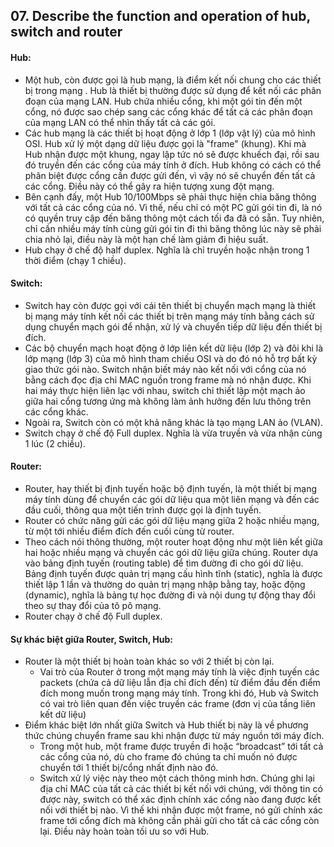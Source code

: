 ## 07. Describe the function and operation of hub, switch and router

#### Hub:
- Một hub, còn được gọi là hub mạng, là điểm kết nối chung cho các thiết bị trong mạng . Hub là thiết bị thường được sử dụng để kết nối các phân đoạn của mạng LAN. Hub chứa nhiều cổng, khi một gói tin đến một cổng, nó được sao chép sang các cổng khác để tất cả các phân đoạn của mạng LAN có thể nhìn thấy tất cả các gói.
- Các hub mạng là các thiết bị hoạt động ở lớp 1 (lớp vật lý) của mô hình OSI. Hub xử lý một dạng dữ liệu được gọi là "frame" (khung). Khi mà Hub nhận được một khung, ngay lập tức nó sẽ được khuếch đại, rồi sau đó truyền đến các cổng của máy tính ở đích. Hub không có cách có thể phân biệt được cổng cần được gửi đến, vì vậy nó sẽ chuyển đến tất cả các cổng. Điều này có thể gây ra hiện tượng xung đột mạng.
- Bên cạnh đấy, một Hub 10/100Mbps sẽ phải thực hiện chia băng thông với tất cả các cổng của nó. Vì thế, nếu chỉ có một PC gửi gói tin đi, là nó có quyền truy cập đến băng thông một cách tối đa đã có sẵn. Tuy nhiên, chỉ cần nhiều máy tính cùng gửi gói tin đi thì băng thông lúc này sẽ phải chia nhỏ lại, điều này là một hạn chế làm giảm đi hiệu suất.
- Hub chạy ở chế độ half duplex. Nghĩa là chỉ truyền hoặc nhận trong 1 thời điểm (chạy 1 chiều).

#### Switch:
- Switch hay còn được gọi với cái tên thiết bị chuyển mạch mạng là thiết bị mạng máy tính kết nối các thiết bị trên mạng máy tính bằng cách sử dụng chuyển mạch gói để nhận, xử lý và chuyển tiếp dữ liệu đến thiết bị đích.
- Các bộ chuyển mạch hoạt động ở lớp liên kết dữ liệu (lớp 2) và đôi khi là lớp mạng (lớp 3) của mô hình tham chiếu OSI và do đó nó hỗ trợ bất kỳ giao thức gói nào. Switch nhận biết máy nào kết nối với cổng của nó bằng cách đọc địa chỉ MAC nguồn trong frame mà nó nhận được. Khi hai máy thực hiện liên lạc với nhau, switch chỉ thiết lập một mạch ảo giữa hai cổng tương ứng mà không làm ảnh hưởng đến lưu thông trên các cổng khác.
- Ngoài ra, Switch còn có một khả năng khác là tạo mạng LAN ảo (VLAN).
- Switch chạy ở chế độ Full duplex. Nghĩa là vừa truyền và vừa nhận cùng 1 lúc (2 chiều).

#### Router:
- Router, hay thiết bị định tuyến hoặc bộ định tuyến, là một thiết bị mạng máy tính dùng để chuyển các gói dữ liệu qua một liên mạng và đến các đầu cuối, thông qua một tiến trình được gọi là định tuyến.
- Router có chức năng gửi các gói dữ liệu mạng giữa 2 hoặc nhiều mạng, từ một tới nhiều điểm đích đến cuối cùng từ router.
- Theo cách nói thông thường, một router hoạt động như một liên kết giữa hai hoặc nhiều mạng và chuyển các gói dữ liệu giữa chúng. Router dựa vào bảng định tuyến (routing table) để tìm đường đi cho gói dữ liệu. Bảng định tuyến được quản trị mạng cấu hình tĩnh (static), nghĩa là được thiết lập 1 lần và thường do quản trị mạng nhập bằng tay, hoặc động (dynamic), nghĩa là bảng tự học đường đi và nội dung tự động thay đổi theo sự thay đổi của tô pô mạng.
- Router chạy ở chế độ Full duplex.

#### Sự khác biệt giữa Router, Switch, Hub:
- Router là một thiết bị hoàn toàn khác so với 2 thiết bị còn lại.
	- Vai trò của Router ở trong một mạng máy tính là việc định tuyến các packets (chứa cả dữ liệu lẫn địa chỉ đích đến) từ điểm đầu đến điểm đích mong muốn trong mạng máy tính. Trong khi đó, Hub và Switch có vai trò liên quan đến việc truyền các frame (đơn vị của tầng liên kết dữ liệu)
- Điểm khác biệt lớn nhất giữa Switch và Hub thiết bị này là về phương thức chúng chuyển frame sau khi nhận được từ máy nguồn tới máy đích.
	- Trong một hub, một frame được truyền đi hoặc “broadcast” tới tất cả các cổng của nó, dù cho frame đó chúng ta chỉ muốn nó được chuyển tới 1 thiết bị/cổng nhất định nào đó.
	- Switch xử lý việc này theo một cách thông minh hơn. Chúng ghi lại địa chỉ MAC của tất cả các thiết bị kết nối với chúng, với thông tin có được này, switch có thể xác định chính xác cổng nào đang được kết nối với thiết bị nào. Vì thế khi nhận được một frame, nó gửi chính xác frame tới cổng đích mà không cần phải gửi cho tất cả các cổng còn lại. Điều này hoàn toàn tối ưu so với Hub.
